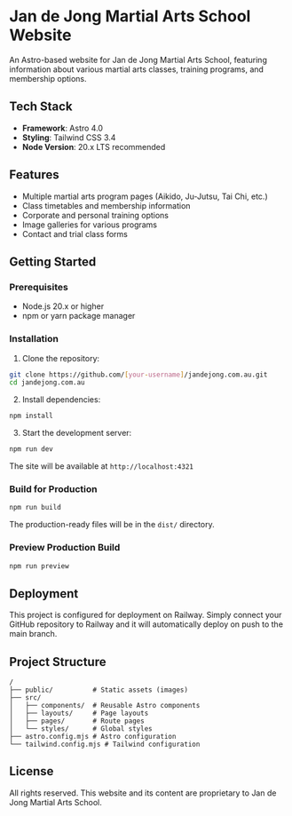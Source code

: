 # Jan de Jong Martial Arts School Website

An Astro-based website for Jan de Jong Martial Arts School, featuring information about various martial arts classes, training programs, and membership options.

## Tech Stack

- **Framework**: Astro 4.0
- **Styling**: Tailwind CSS 3.4
- **Node Version**: 20.x LTS recommended

## Features

- Multiple martial arts program pages (Aikido, Ju-Jutsu, Tai Chi, etc.)
- Class timetables and membership information
- Corporate and personal training options
- Image galleries for various programs
- Contact and trial class forms

## Getting Started

### Prerequisites

- Node.js 20.x or higher
- npm or yarn package manager

### Installation

1. Clone the repository:
```bash
git clone https://github.com/[your-username]/jandejong.com.au.git
cd jandejong.com.au
```

2. Install dependencies:
```bash
npm install
```

3. Start the development server:
```bash
npm run dev
```

The site will be available at `http://localhost:4321`

### Build for Production

```bash
npm run build
```

The production-ready files will be in the `dist/` directory.

### Preview Production Build

```bash
npm run preview
```

## Deployment

This project is configured for deployment on Railway. Simply connect your GitHub repository to Railway and it will automatically deploy on push to the main branch.

## Project Structure

```
/
├── public/          # Static assets (images)
├── src/
│   ├── components/  # Reusable Astro components
│   ├── layouts/     # Page layouts
│   ├── pages/       # Route pages
│   └── styles/      # Global styles
├── astro.config.mjs # Astro configuration
└── tailwind.config.mjs # Tailwind configuration
```

## License

All rights reserved. This website and its content are proprietary to Jan de Jong Martial Arts School.